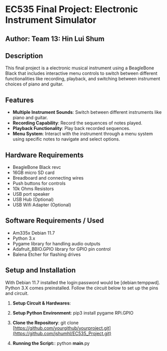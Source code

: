 # EC535 Final Project: Electronic Instrument Simulator
## Author: Team 13: Hin Lui Shum

## Description
This final project is a electronic musical instrument using a BeagleBone Black that includes interactive menu controls to switch between different functionalities like recording, playback, and switching between instrument choices of piano and guitar.

## Features

- **Multiple Instrument Sounds**: Switch between different instruments like piano and guitar.
- **Recording Capability**: Record the sequences of notes played.
- **Playback Functionality**: Play back recorded sequences.
- **Menu System**: Interact with the instrument through a menu system using specific notes to navigate and select options.

## Hardware Requirements
- BeagleBone Black revc
- 16GB micro SD card
- Breadboard and connecting wires
- Push buttons for controls
- 10k Ohms Resistors
- USB port speaker
- USB Hub (Optional)
- USB Wifi Adapter (Optional)

## Software Requirements / Used
- Am335x Debian 11.7
- Python 3.x
- Pygame library for handling audio outputs
- Adafruit_BBIO.GPIO  library for GPIO pin control
- Balena Etcher for flashing drives

## Setup and Installation
With Debian 11.7 installed the login:password would be [debian:temppwd]. Python 3.X comes preinstalled. Follow the circuit below to set up the pins and circuit.

1. **Setup Circuit & Hardwares**:

2. **Setup Python Environment**:
   pip3 install pygame RPi.GPIO

3. **Clone the Repository**:
   git clone [https://github.com/yourgithub/yourproject.git](https://github.com/jshumhl/EC535_Project.git)
   
4. **Running the Script:**:
   python __main__.py
